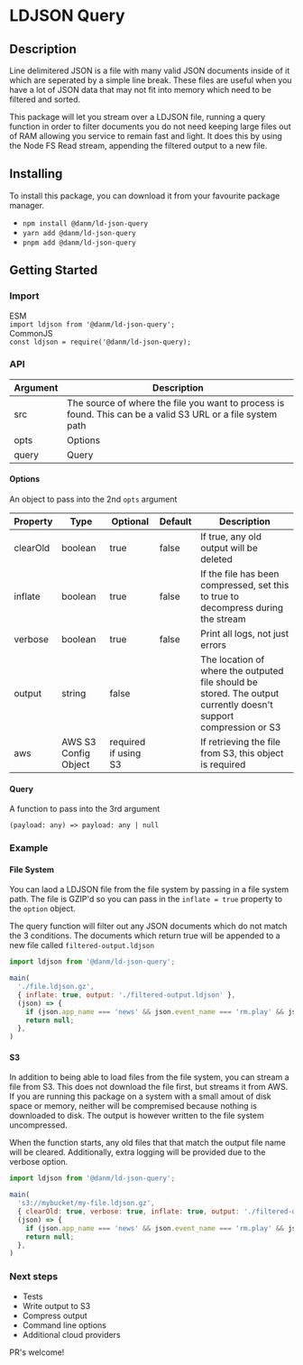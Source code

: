 # LDJSON Query

## Description
Line delimitered JSON is a file with many valid JSON documents inside of it which are seperated by a simple line break. These files are useful when you have a lot of JSON data that may not fit into memory which need to be filtered and sorted.

This package will let you stream over a LDJSON file, running a query function in order to filter documents you do not need keeping large files out of RAM allowing you service to remain fast and light. It does this by using the Node FS Read stream, appending the filtered output to a new file.

## Installing

To install this package, you can download it from your favourite package manager.

- `npm install @danm/ld-json-query`
- `yarn add @danm/ld-json-query`
- `pnpm add @danm/ld-json-query`

## Getting Started

### Import 

ESM    
`import ldjson from '@danm/ld-json-query';`   
CommonJS    
`const ldjson = require('@danm/ld-json-query);`

### API

| Argument | Description |
| -- | -- |
| src | The source of where the file you want to process is found. This can be a valid S3 URL or a file system path |
| opts | Options |
| query | Query |

#### Options
An object to pass into the 2nd `opts` argument

| Property | Type | Optional | Default | Description |
| -- | -- | -- | -- | -- |
| clearOld | boolean | true | false | If true, any old output will be deleted |
| inflate | boolean | true | false | If the file has been compressed, set this to true to decompress during the stream |
| verbose | boolean | true | false | Print all logs, not just errors |
| output | string | false | | The location of where the outputed file should be stored. The output currently doesn't support compression or S3 |
| aws | AWS S3 Config Object | required if using S3 | | If retrieving the file from S3, this object is required |

#### Query
A function to pass into the 3rd argument
```
(payload: any) => payload: any | null
```

### Example

#### File System
You can laod a LDJSON file from the file system by passing in a file system path. The file is GZIP'd so you can pass in the `inflate = true` property to the `option` object.

The query function will filter out any JSON documents which do not match the 3 conditions. The documents which return true will be appended to a new file called  `filtered-output.ldjson`

```js
import ldjson from '@danm/ld-json-query';

main(
  './file.ldjson.gz',
  { inflate: true, output: './filtered-output.ldjson' },
  (json) => {
    if (json.app_name === 'news' && json.event_name === 'rm.play' && json.av_broadcasting_type === 'Live') return json;
    return null;
  },
)
```

#### S3
In addition to being able to load files from the file system, you can stream a file from S3. This does not download the file first, but streams it from AWS. If you are running this package on a system with a small amout of disk space or memory, neither will be compremised because nothing is downloaded to disk. The output is 
however written to the file system uncompressed. 

When the function starts, any old files that that match the output file name will be cleared. Additionally, extra logging will be provided due to the verbose option.

```js
import ldjson from '@danm/ld-json-query';

main(
  's3://mybucket/my-file.ldjson.gz',
  { clearOld: true, verbose: true, inflate: true, output: './filtered-output.ldjson' },
  (json) => {
    if (json.app_name === 'news' && json.event_name === 'rm.play' && json.av_broadcasting_type === 'Live') return json;
    return null;
  },
)
```

### Next steps

- Tests
- Write output to S3
- Compress output
- Command line options
- Additional cloud providers

PR's welcome!






